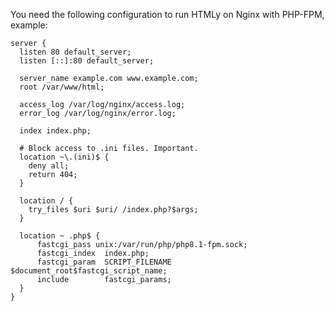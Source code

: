 <!--t Nginx t-->
<!--d Example Nginx configuration for HTMLy d-->

You need the following configuration to run HTMLy on Nginx with PHP-FPM, example:

```
server {
  listen 80 default_server;
  listen [::]:80 default_server;

  server_name example.com www.example.com;
  root /var/www/html;

  access_log /var/log/nginx/access.log;
  error_log /var/log/nginx/error.log;

  index index.php;

  # Block access to .ini files. Important.
  location ~\.(ini)$ {
    deny all;
    return 404;
  }

  location / {
    try_files $uri $uri/ /index.php?$args;
  }

  location ~ .php$ {
      fastcgi_pass unix:/var/run/php/php8.1-fpm.sock;
      fastcgi_index  index.php;
      fastcgi_param  SCRIPT_FILENAME   $document_root$fastcgi_script_name;
      include        fastcgi_params;
  }
}
```
